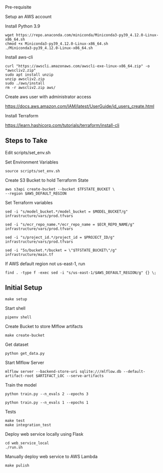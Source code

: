 Pre-requisite

Setup an AWS account

Install Python 3.9
```
wget https://repo.anaconda.com/miniconda/Miniconda3-py39_4.12.0-Linux-x86_64.sh
chmod +x Miniconda3-py39_4.12.0-Linux-x86_64.sh
./Miniconda3-py39_4.12.0-Linux-x86_64.sh
```
Install aws-cli
```
curl "https://awscli.amazonaws.com/awscli-exe-linux-x86_64.zip" -o "awscliv2.zip"
sudo apt install unzip
unzip awscliv2.zip
sudo ./aws/install
rm -r awscliv2.zip aws/
```
Create aws user with administrator access

https://docs.aws.amazon.com/IAM/latest/UserGuide/id_users_create.html


Install Terraform

https://learn.hashicorp.com/tutorials/terraform/install-cli


## Steps to Take

Edit scripts/set_env.sh

Set Environment Variables
```
source scripts/set_env.sh
```
Create S3 Bucket to hold Terraform State

```
aws s3api create-bucket --bucket $TFSTATE_BUCKET \
--region $AWS_DEFAULT_REGION
```

Set Terraform variables
```
sed -i "s/model_bucket.*/model_bucket = $MODEL_BUCKET/g" infrastructure/vars/prod.tfvars

sed -i "s/ecr_repo_name.*/ecr_repo_name = $ECR_REPO_NAME/g" infrastructure/vars/prod.tfvars

sed -i "s/project_id.*/project_id = $PROJECT_ID/g" infrastructure/vars/prod.tfvars

sed -i "5s/bucket.*/bucket = \"$TFSTATE_BUCKET\"/g" infrastructure/main.tf
```

If AWS default region not us-east-1, run
```
find . -type f -exec sed -i "s/us-east-1/$AWS_DEFAULT_REGION/g" {} \;
```
## Initial Setup
```
make setup
```

Start shell
```
pipenv shell
```

Create Bucket to store Mlflow artifacts

```
make create-bucket
```

Get dataset
```
python get_data.py
```

Start Mlflow Server
```
mlflow server --backend-store-uri sqlite:///mlflow.db --default-artifact-root $ARTIFACT_LOC --serve-artifacts
```

Train the model
```
python train.py --n_evals 2 --epochs 3

python train.py --n_evals 1 --epochs 1
```

Tests
```
make test
make integration_test
```

Deploy web service locally using Flask
```
cd web_service_local
./run.sh
```

Manually deploy web service to AWS Lambda
```
make pulish
```
